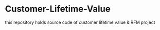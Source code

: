 # Customer-Lifetime-Value
this repository holds source code of customer lifetime value &amp; RFM project
